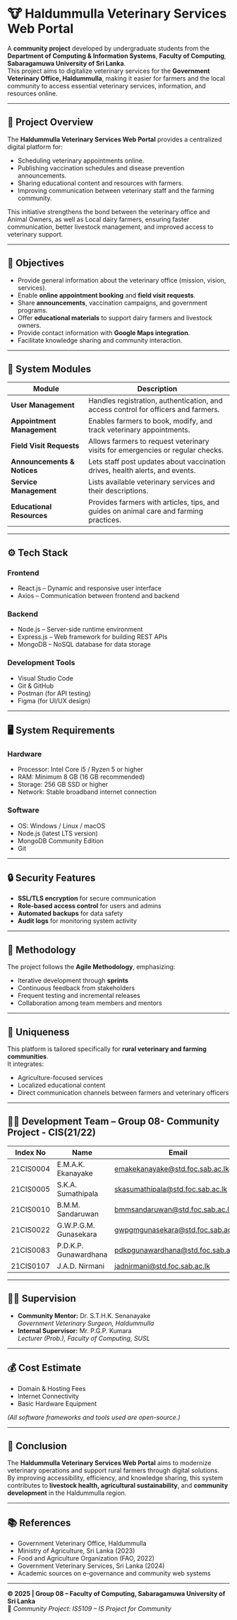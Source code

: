 # 🐮 Haldummulla Veterinary Services Web Portal

A **community project** developed by undergraduate students from the **Department of Computing & Information Systems**, **Faculty of Computing**, **Sabaragamuwa University of Sri Lanka**.  
This project aims to digitalize veterinary services for the **Government Veterinary Office, Haldummulla**, making it easier for farmers and the local community to access essential veterinary services, information, and resources online.

---

## 📘 Project Overview

The **Haldummulla Veterinary Services Web Portal** provides a centralized digital platform for:
- Scheduling veterinary appointments online.
- Publishing vaccination schedules and disease prevention announcements.
- Sharing educational content and resources with farmers.
- Improving communication between veterinary staff and the farming community.

This initiative strengthens the bond between the veterinary office and Animal Owners, as well as Local dairy farmers, ensuring faster communication, better livestock management, and improved access to veterinary support.

---

## 🎯 Objectives

- Provide general information about the veterinary office (mission, vision, services).
- Enable **online appointment booking** and **field visit requests**.
- Share **announcements**, vaccination campaigns, and government programs.
- Offer **educational materials** to support dairy farmers and livestock owners.
- Provide contact information with **Google Maps integration**.
- Facilitate knowledge sharing and community interaction.

---

## 🧩 System Modules

| Module | Description |
|--------|-------------|
| **User Management** | Handles registration, authentication, and access control for officers and farmers. |
| **Appointment Management** | Enables farmers to book, modify, and track veterinary appointments. |
| **Field Visit Requests** | Allows farmers to request veterinary visits for emergencies or regular checks. |
| **Announcements & Notices** | Lets staff post updates about vaccination drives, health alerts, and events. |
| **Service Management** | Lists available veterinary services and their descriptions. |
| **Educational Resources** | Provides farmers with articles, tips, and guides on animal care and farming practices. |

---

## ⚙️ Tech Stack

### **Frontend**
- React.js – Dynamic and responsive user interface  
- Axios – Communication between frontend and backend  

### **Backend**
- Node.js – Server-side runtime environment  
- Express.js – Web framework for building REST APIs  
- MongoDB – NoSQL database for data storage  

### **Development Tools**
- Visual Studio Code  
- Git & GitHub  
- Postman (for API testing)  
- Figma (for UI/UX design)

---

## 🖥️ System Requirements

### **Hardware**
- Processor: Intel Core i5 / Ryzen 5 or higher  
- RAM: Minimum 8 GB (16 GB recommended)  
- Storage: 256 GB SSD or higher  
- Network: Stable broadband internet connection  

### **Software**
- OS: Windows / Linux / macOS  
- Node.js (latest LTS version)  
- MongoDB Community Edition  
- Git  

---

## 🔒 Security Features

- **SSL/TLS encryption** for secure communication  
- **Role-based access control** for users and admins  
- **Automated backups** for data safety  
- **Audit logs** for monitoring system activity  

---

## 🧠 Methodology

The project follows the **Agile Methodology**, emphasizing:
- Iterative development through **sprints**
- Continuous feedback from stakeholders
- Frequent testing and incremental releases
- Collaboration among team members and mentors

---

## 🌟 Uniqueness

This platform is tailored specifically for **rural veterinary and farming communities**.  
It integrates:
- Agriculture-focused services  
- Localized educational content  
- Direct communication channels between farmers and veterinary officers  

---

## 👨‍💻 Development Team – Group 08- Community Project - CIS(21/22)

| Index No | Name | Email | Role |
|-----------|------|--------|------|
| 21CIS0004 | E.M.A.K. Ekanayake | emakekanayake@std.foc.sab.ac.lk | 
| 21CIS0005 | S.K.A. Sumathipala | skasumathipala@std.foc.sab.ac.lk |
| 21CIS0010 | B.M.M. Sandaruwan | bmmsandaruwan@std.foc.sab.ac.lk |
| 21CIS0022 | G.W.P.G.M. Gunasekara | gwpgmgunasekara@std.foc.sab.ac.lk | 
| 21CIS0083 | P.D.K.P. Gunawardhana | pdkpgunawardhana@std.foc.sab.ac.lk | 
| 21CIS0107 | J.A.D. Nirmani | jadnirmani@std.foc.sab.ac.lk |
---

## 🧑‍🏫 Supervision

- **Community Mentor:** Dr. S.T.H.K. Senanayake  
  *Government Veterinary Surgeon, Haldummulla*  
- **Internal Supervisor:** Mr. P.G.P. Kumara  
  *Lecturer (Prob.), Faculty of Computing, SUSL*

---

## 💰 Cost Estimate
- Domain & Hosting Fees  
- Internet Connectivity  
- Basic Hardware Equipment  

*(All software frameworks and tools used are open-source.)*

---

## 🏁 Conclusion

The **Haldummulla Veterinary Services Web Portal** aims to modernize veterinary operations and support rural farmers through digital solutions.  
By improving accessibility, efficiency, and knowledge sharing, this system contributes to **livestock health, agricultural sustainability**, and **community development** in the Haldummulla region.

---

## 📚 References

- Government Veterinary Office, Haldummulla  
- Ministry of Agriculture, Sri Lanka (2023)  
- Food and Agriculture Organization (FAO, 2022)  
- Government Veterinary Services, Sri Lanka (2024)  
- Academic sources on e-governance and community web systems

---

**© 2025 | Group 08 – Faculty of Computing, Sabaragamuwa University of Sri Lanka**  
📍 *Community Project: IS5109 – IS Project for Community*
